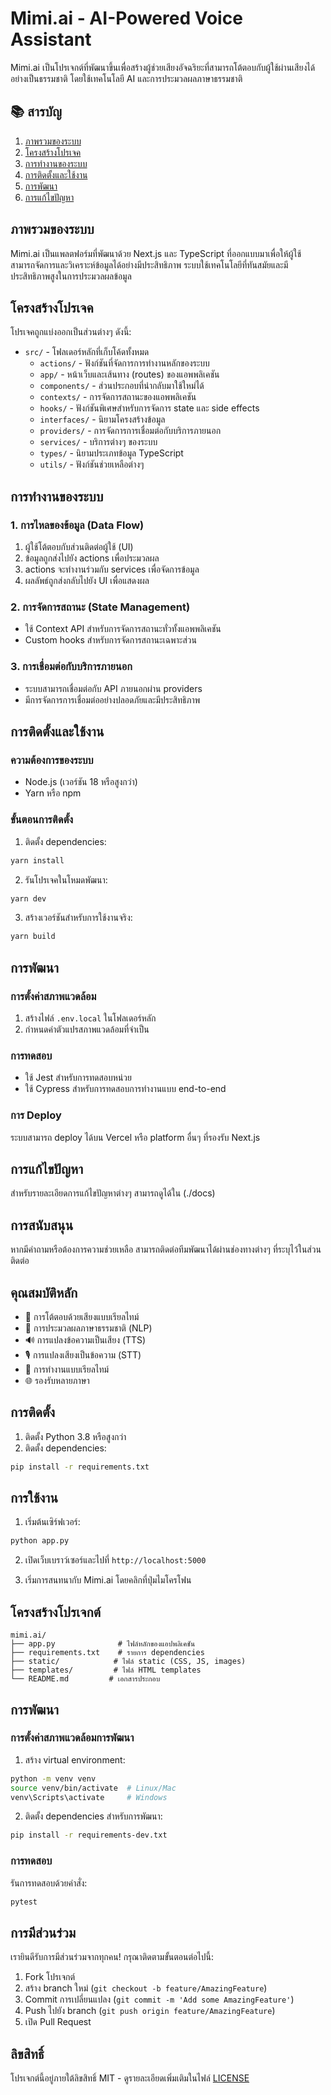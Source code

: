 # Mimi.ai - AI-Powered Voice Assistant

Mimi.ai เป็นโปรเจกต์ที่พัฒนาขึ้นเพื่อสร้างผู้ช่วยเสียงอัจฉริยะที่สามารถโต้ตอบกับผู้ใช้ผ่านเสียงได้อย่างเป็นธรรมชาติ โดยใช้เทคโนโลยี AI และการประมวลผลภาษาธรรมชาติ

## 📚 สารบัญ

1. [ภาพรวมของระบบ](#ภาพรวมของระบบ)
2. [โครงสร้างโปรเจค](#โครงสร้างโปรเจค)
3. [การทำงานของระบบ](#การทำงานของระบบ)
4. [การติดตั้งและใช้งาน](#การติดตั้งและใช้งาน)
5. [การพัฒนา](#การพัฒนา)
6. [การแก้ไขปัญหา](#การแก้ไขปัญหา)

## ภาพรวมของระบบ

Mimi.ai เป็นแพลตฟอร์มที่พัฒนาด้วย Next.js และ TypeScript ที่ออกแบบมาเพื่อให้ผู้ใช้สามารถจัดการและวิเคราะห์ข้อมูลได้อย่างมีประสิทธิภาพ ระบบใช้เทคโนโลยีที่ทันสมัยและมีประสิทธิภาพสูงในการประมวลผลข้อมูล

## โครงสร้างโปรเจค

โปรเจคถูกแบ่งออกเป็นส่วนต่างๆ ดังนี้:

- `src/` - โฟลเดอร์หลักที่เก็บโค้ดทั้งหมด
  - `actions/` - ฟังก์ชันที่จัดการการทำงานหลักของระบบ
  - `app/` - หน้าเว็บและเส้นทาง (routes) ของแอพพลิเคชัน
  - `components/` - ส่วนประกอบที่นำกลับมาใช้ใหม่ได้
  - `contexts/` - การจัดการสถานะของแอพพลิเคชัน
  - `hooks/` - ฟังก์ชันพิเศษสำหรับการจัดการ state และ side effects
  - `interfaces/` - นิยามโครงสร้างข้อมูล
  - `providers/` - การจัดการการเชื่อมต่อกับบริการภายนอก
  - `services/` - บริการต่างๆ ของระบบ
  - `types/` - นิยามประเภทข้อมูล TypeScript
  - `utils/` - ฟังก์ชันช่วยเหลือต่างๆ

## การทำงานของระบบ

### 1. การไหลของข้อมูล (Data Flow)

1. ผู้ใช้โต้ตอบกับส่วนติดต่อผู้ใช้ (UI)
2. ข้อมูลถูกส่งไปยัง actions เพื่อประมวลผล
3. actions จะทำงานร่วมกับ services เพื่อจัดการข้อมูล
4. ผลลัพธ์ถูกส่งกลับไปยัง UI เพื่อแสดงผล

### 2. การจัดการสถานะ (State Management)

- ใช้ Context API สำหรับการจัดการสถานะทั่วทั้งแอพพลิเคชัน
- Custom hooks สำหรับการจัดการสถานะเฉพาะส่วน

### 3. การเชื่อมต่อกับบริการภายนอก

- ระบบสามารถเชื่อมต่อกับ API ภายนอกผ่าน providers
- มีการจัดการการเชื่อมต่ออย่างปลอดภัยและมีประสิทธิภาพ

## การติดตั้งและใช้งาน

### ความต้องการของระบบ

- Node.js (เวอร์ชัน 18 หรือสูงกว่า)
- Yarn หรือ npm

### ขั้นตอนการติดตั้ง

1. ติดตั้ง dependencies:

```bash
yarn install
```

2. รันโปรเจคในโหมดพัฒนา:

```bash
yarn dev
```

3. สร้างเวอร์ชันสำหรับการใช้งานจริง:

```bash
yarn build
```

## การพัฒนา

### การตั้งค่าสภาพแวดล้อม

1. สร้างไฟล์ `.env.local` ในโฟลเดอร์หลัก
2. กำหนดค่าตัวแปรสภาพแวดล้อมที่จำเป็น

### การทดสอบ

- ใช้ Jest สำหรับการทดสอบหน่วย
- ใช้ Cypress สำหรับการทดสอบการทำงานแบบ end-to-end

### การ Deploy

ระบบสามารถ deploy ได้บน Vercel หรือ platform อื่นๆ ที่รองรับ Next.js

## การแก้ไขปัญหา

สำหรับรายละเอียดการแก้ไขปัญหาต่างๆ สามารถดูได้ใน (./docs)

## การสนับสนุน

หากมีคำถามหรือต้องการความช่วยเหลือ สามารถติดต่อทีมพัฒนาได้ผ่านช่องทางต่างๆ ที่ระบุไว้ในส่วนติดต่อ

## คุณสมบัติหลัก

- 🤖 การโต้ตอบด้วยเสียงแบบเรียลไทม์
- 🎯 การประมวลผลภาษาธรรมชาติ (NLP)
- 🔊 การแปลงข้อความเป็นเสียง (TTS)
- 🎙️ การแปลงเสียงเป็นข้อความ (STT)
- 🔄 การทำงานแบบเรียลไทม์
- 🌐 รองรับหลายภาษา

## การติดตั้ง

1. ติดตั้ง Python 3.8 หรือสูงกว่า
2. ติดตั้ง dependencies:

```bash
pip install -r requirements.txt
```

## การใช้งาน

1. เริ่มต้นเซิร์ฟเวอร์:

```bash
python app.py
```

2. เปิดเว็บเบราว์เซอร์และไปที่ `http://localhost:5000`

3. เริ่มการสนทนากับ Mimi.ai โดยคลิกที่ปุ่มไมโครโฟน

## โครงสร้างโปรเจกต์

```
mimi.ai/
├── app.py              # ไฟล์หลักของแอปพลิเคชัน
├── requirements.txt    # รายการ dependencies
├── static/            # ไฟล์ static (CSS, JS, images)
├── templates/         # ไฟล์ HTML templates
└── README.md         # เอกสารประกอบ
```

## การพัฒนา

### การตั้งค่าสภาพแวดล้อมการพัฒนา

1. สร้าง virtual environment:

```bash
python -m venv venv
source venv/bin/activate  # Linux/Mac
venv\Scripts\activate     # Windows
```

2. ติดตั้ง dependencies สำหรับการพัฒนา:

```bash
pip install -r requirements-dev.txt
```

### การทดสอบ

รันการทดสอบด้วยคำสั่ง:

```bash
pytest
```

## การมีส่วนร่วม

เรายินดีรับการมีส่วนร่วมจากทุกคน! กรุณาติดตามขั้นตอนต่อไปนี้:

1. Fork โปรเจกต์
2. สร้าง branch ใหม่ (`git checkout -b feature/AmazingFeature`)
3. Commit การเปลี่ยนแปลง (`git commit -m 'Add some AmazingFeature'`)
4. Push ไปยัง branch (`git push origin feature/AmazingFeature`)
5. เปิด Pull Request

## ลิขสิทธิ์

โปรเจกต์นี้อยู่ภายใต้ลิขสิทธิ์ MIT - ดูรายละเอียดเพิ่มเติมในไฟล์ [LICENSE](LICENSE)
